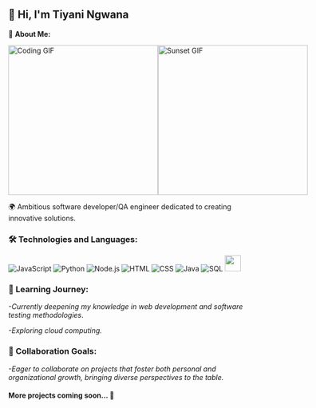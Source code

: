 ## 👋 Hi, I'm Tiyani Ngwana

🌟 **About Me:**

<div style="display: flex; justify-content: space-around;">
  <img src="https://media4.giphy.com/media/v1.Y2lkPTc5MGI3NjExZTh5djd2djRldWszY3pyYTAzbW5sNTk4eGIyemU3bXpmd3Z0dDQxaiZlcD12MV9pbnRlcm5hbF9naWZfYnlfaWQmY3Q9Zw/4rZA5D22301iMgrUNd/giphy.gif" alt="Coding GIF" width="300" />
  <img src="https://media1.giphy.com/media/v1.Y2lkPTc5MGI3NjExZmxqYXp4cGVqNXZwYnZpdG1zZTJ2bnFsZGh0ODNha251YWVlb2I3ayZlcD12MV9pbnRlcm5hbF9naWZfYnlfaWQmY3Q9Zw/jxsR1JhrmmeUE/giphy.gif" alt="Sunset GIF" width="300" />
</div>

🌍 Ambitious software developer/QA engineer dedicated to creating innovative solutions. 
### 🛠️ Technologies and Languages:

![JavaScript](https://skillicons.dev/icons?i=js)
![Python](https://skillicons.dev/icons?i=python)
![Node.js](https://skillicons.dev/icons?i=nodejs)
![HTML](https://skillicons.dev/icons?i=html)
![CSS](https://skillicons.dev/icons?i=css)
![Java](https://skillicons.dev/icons?i=java)
![SQL](https://skillicons.dev/icons?i=mysql)
<img height="32" width="32" src="https://cdn.jsdelivr.net/npm/simple-icons@v13/icons/jira.svg" />

### 🌱 Learning Journey:

 *-Currently deepening my knowledge in web development and software testing methodologies*.

 *-Exploring cloud computing.*

### 👯 Collaboration Goals:

*-Eager to collaborate on projects that foster both personal and organizational growth, bringing diverse perspectives to the table.*


#### More projects coming soon... 📇

<!--
**ngwanatiyani/ngwanatiyani** is a ✨ _special_ ✨ repository because its `README.md` (this file) appears on your GitHub profile.
-->
